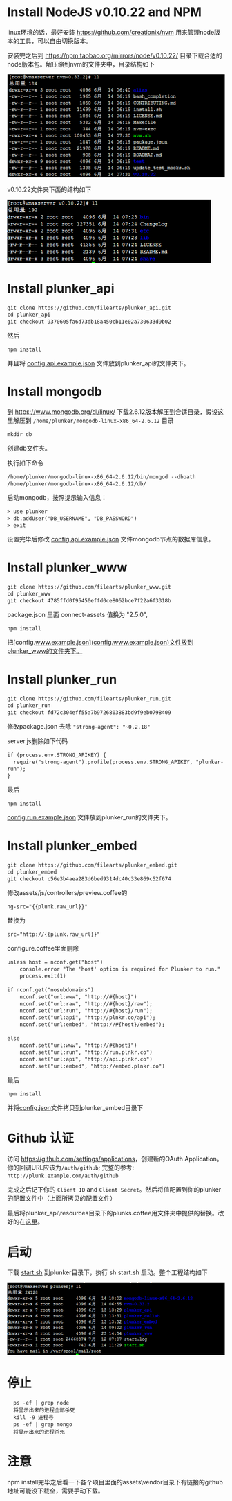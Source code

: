 # Install NodeJS v0.10.22 and NPM
linux环境的话，最好安装 https://github.com/creationix/nvm 用来管理node版本的工具，可以自由切换版本。

安装完之后到 https://npm.taobao.org/mirrors/node/v0.10.22/ 目录下载合适的node版本包。解压缩到nvm的文件夹中，目录结构如下

![](2017-07-12_102301.png)

v0.10.22文件夹下面的结构如下

![](2017-07-12_102428.png)

# Install plunker_api
    git clone https://github.com/filearts/plunker_api.git
    cd plunker_api
    git checkout 9370605fa6d73db18a450cb11e02a730633d9b02

然后

    npm install

并且将 [config.api.example.json](config.api.example.json) 文件放到plunker_api的文件夹下。

# Install mongodb
到 https://www.mongodb.org/dl/linux/ 下载2.6.12版本解压到合适目录，假设这里解压到 `/home/plunker/mongodb-linux-x86_64-2.6.12` 目录

    mkdir db

创建db文件夹。

执行如下命令

    /home/plunker/mongodb-linux-x86_64-2.6.12/bin/mongod --dbpath /home/plunker/mongodb-linux-x86_64-2.6.12/db/

启动mongodb，按照提示输入信息：

    > use plunker
    > db.addUser("DB_USERNAME", "DB_PASSWORD")
    > exit

设置完毕后修改 [config.api.example.json](config.api.example.json) 文件mongodb节点的数据库信息。

# Install plunker_www

    git clone https://github.com/filearts/plunker_www.git
    cd plunker_www
    git checkout 4785ffd0f95450effd0ce8062bce7f22a6f3318b

package.json 里面 connect-assets 值换为  "2.5.0",

    npm install

把[config.www.example.json](config.www.example.json)文件放到plunker_www的文件夹下。

# Install plunker_run

    git clone https://github.com/filearts/plunker_run.git
    cd plunker_run
    git checkout fd72c304eff55a7b9726803883bd9f9eb0798409

修改package.json 去除 `"strong-agent": "~0.2.18"`

server.js删除如下代码

    if (process.env.STRONG_APIKEY) {
      require("strong-agent").profile(process.env.STRONG_APIKEY, "plunker-run");
    }

最后

    npm install

[config.run.example.json](config.run.example.json) 文件放到plunker_run的文件夹下。

# Install plunker_embed

    git clone https://github.com/filearts/plunker_embed.git
    cd plunker_embed
    git checkout c56e3b4aea283d6bed9314dc40c33e869c52f674

修改assets/js/controllers/preview.coffee的
    
    ng-src="{{plunk.raw_url}}"

替换为

    src="http://{{plunk.raw_url}}" 

configure.coffee里面删除

    unless host = nconf.get("host")
        console.error "The 'host' option is required for Plunker to run."
        process.exit(1)
    
    if nconf.get("nosubdomains")
        nconf.set("url:www", "http://#{host}")
        nconf.set("url:raw", "http://#{host}/raw");
        nconf.set("url:run", "http://#{host}/run");
        nconf.set("url:api", "http://plnkr.co/api");
        nconf.set("url:embed", "http://#{host}/embed");
   
    else
        nconf.set("url:www", "http://#{host}")
        nconf.set("url:run", "http://run.plnkr.co")
        nconf.set("url:api", "http://api.plnkr.co")
        nconf.set("url:embed", "http://embed.plnkr.co")

最后

    npm install

并将[config.json](config.json)文件拷贝到plunker_embed目录下

# Github 认证
访问 <https://github.com/settings/applications>，创建新的OAuth Application。你的回调URL应该为`/auth/github`; 完整的参考: `http://plunk.example.com/auth/github`

完成之后记下你的 `Client ID` and `Client Secret`。然后将值配置到你的plunker的配置文件中（上面所拷贝的配置文件）

最后将plunker_api\resources目录下的plunks.coffee用文件夹中提供的替换。改好的在[这里](plunks.coffee)。

# 启动 
下载 [start.sh](start.sh) 到plunker目录下，执行 sh start.sh 启动。整个工程结构如下

![](2017-07-12_111333.png)

# 停止
      ps -ef | grep node 
      将显示出来的进程全部杀死
      kill -9 进程号
      ps -ef | grep mongo 
      将显示出来的进程杀死

# 注意
npm install完毕之后看一下各个项目里面的assets\vendor目录下有链接的github地址可能没下载全，需要手动下载。